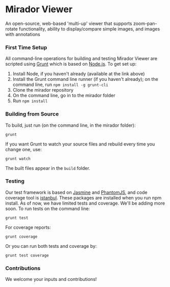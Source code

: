 # Mirador Viewer

An open-source, web-based 'multi-up' viewer that supports zoom-pan-rotate functionality, ability to display/compare simple images, and images with annotations


### First Time Setup

All command-line operations for building and testing Mirador Viewer are scripted using [Grunt](http://gruntjs.com/) which is based on [Node.js](http://nodejs.org/). To get set up:

1. Install Node, if you haven't already (available at the link above)
1. Install the Grunt command line runner (if you haven't already); on the command line, run `npm install -g grunt-cli`
1. Clone the mirador repository
1. On the command line, go in to the mirador folder
1. Run `npm install`

### Building from Source

To build, just run (on the command line, in the mirador folder):

    grunt

If you want Grunt to watch your source files and rebuild every time you change one, use:

    grunt watch

The built files appear in the `build` folder.

### Testing 

Our test framework is based on [Jasmine](http://pivotal.github.io/jasmine/) and [PhantomJS](http://phantomjs.org/), and code coverage tool is [istanbul](http://gotwarlost.github.io/istanbul/). 
These packages are installed when you run npm install. As of now, we have limited tests and coverage. We'll be adding more soon. To run tests on the command line:

    grunt test

For coverage reports:

    grunt coverage

Or you can run both tests and coverage by:

    grunt test coverage


### Contributions

We welcome your inputs and contributions!
